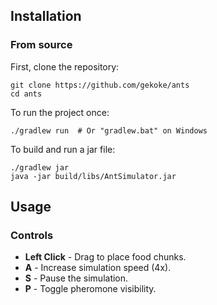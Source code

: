 ## Installation
### From source
First, clone the repository:
```shell
git clone https://github.com/gekoke/ants
cd ants
```
To run the project once:
```shell
./gradlew run  # Or "gradlew.bat" on Windows
```

To build and run a jar file:
```shell
./gradlew jar
java -jar build/libs/AntSimulator.jar
```

## Usage

### Controls
- **Left Click** - Drag to place food chunks.
- **A** - Increase simulation speed (4x).
- **S** - Pause the simulation.
- **P** - Toggle pheromone visibility.
